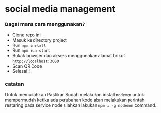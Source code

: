 # social media management 
 
### Bagai mana cara menggunakan?
- Clone repo ini 
- Masuk ke directory project
- Run `npm install`
- Run `npm run start`
- Bukak browser dan aksess menggunakan alamat brikut `http://localhost:3000`
- Scan QR Code
- Selesai !

### catatan
Untuk memudahkan Pastikan Sudah melakukan install `nodemon` untuk mempermudah ketika ada perubahan kode akan melakukan perintah restaring pada service node silahkan lakukan   `npm i -g nodemon` command.
 
